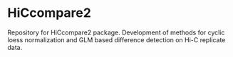 # HiCcompare2

Repository for HiCcompare2 package. Development of methods for cyclic loess normalization and GLM based difference detection on Hi-C replicate data.
